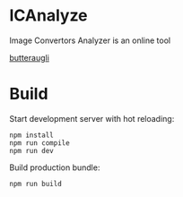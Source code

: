 # ICAnalyze

Image Convertors Analyzer is an online tool 

[butteraugli](https://github.com/google/butteraugli)

# Build

Start development server with hot reloading:

```shell script
npm install
npm run compile
npm run dev
```

Build production bundle:

```shell script
npm run build
```
